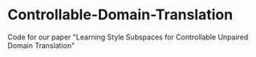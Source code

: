 # Controllable-Domain-Translation
Code for our paper "Learning Style Subspaces for Controllable Unpaired Domain Translation"
